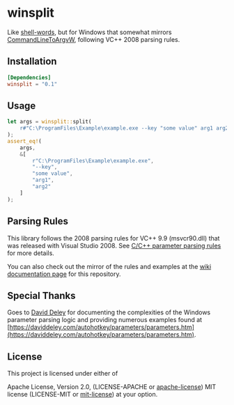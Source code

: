 # winsplit

Like [shell-words](https://crates.io/crates/shell-words), but for Windows that
somewhat mirrors
[CommandLineToArgvW](https://docs.microsoft.com/en-us/windows/win32/api/shellapi/nf-shellapi-commandlinetoargvw),
following VC++ 2008 parsing rules.

## Installation

```toml
[Dependencies]
winsplit = "0.1"
```

## Usage

```rust
let args = winsplit::split(
    r#"C:\ProgramFiles\Example\example.exe --key "some value" arg1 arg2"#
);
assert_eq!(
    args, 
    &[
        r"C:\ProgramFiles\Example\example.exe",
        "--key",
        "some value",
        "arg1",
        "arg2"
    ]
);
```

## Parsing Rules

This library follows the 2008 parsing rules for VC++ 9.9 (msvcr90.dll) that was
released with Visual Studio 2008. See [C/C++ parameter parsing
rules](https://daviddeley.com/autohotkey/parameters/parameters.htm#WIN) for
more details.

You can also check out the mirror of the rules and examples at the [wiki
documentation
page](https://github.com/chipsenkbeil/winsplit-rs/wiki/Argument-Parsing-Process-w--Examples)
for this repository.

## Special Thanks

Goes to [David Deley](https://daviddeley.com/index.php) for documenting the
complexities of the Windows parameter parsing logic and providing numerous
examples found at
[https://daviddeley.com/autohotkey/parameters/parameters.htm](https://daviddeley.com/autohotkey/parameters/parameters.htm).

## License

This project is licensed under either of

Apache License, Version 2.0, (LICENSE-APACHE or
[apache-license][apache-license]) MIT license (LICENSE-MIT or
[mit-license][mit-license]) at your option.

[apache-license]: http://www.apache.org/licenses/LICENSE-2.0
[mit-license]: http://opensource.org/licenses/MIT
